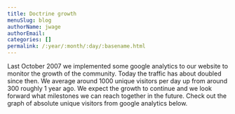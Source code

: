 ```yaml
---
title: Doctrine growth
menuSlug: blog
authorName: jwage 
authorEmail: 
categories: []
permalink: /:year/:month/:day/:basename.html
---
```

<p>

Last October 2007 we implemented some google analytics to our website to
monitor the growth of the community. Today the traffic has about doubled
since then. We average around 1000 unique visitors per day up from
around 300 roughly 1 year ago. We expect the growth to continue and we
look forward what milestones we can reach together in the future. Check
out the graph of absolute unique visitors from google analytics below.

</p><p>

</p>


